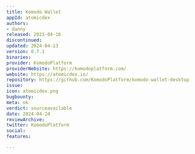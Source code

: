 ```yaml
---
title: Komodo Wallet
appId: atomicdex
authors:
- danny
released: 2021-04-16
discontinued: 
updated: 2024-04-13
version: 0.7.1
binaries: 
provider: KomodoPlatform
providerWebsite: https://komodoplatform.com/
website: https://atomicdex.io/
repository: https://github.com/KomodoPlatform/komodo-wallet-desktop
issue: 
icon: atomicdex.png
bugbounty: 
meta: ok
verdict: sourceavailable
date: 2024-04-24
reviewArchive: 
twitter: KomodoPlatform
social: 
features: 

---
```


